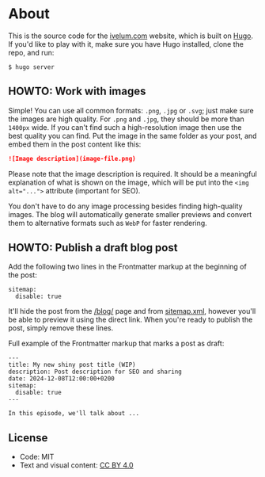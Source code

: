 # About

This is the source code for the [ivelum.com](https://ivelum.com) website, which
is built on [Hugo](https://gohugo.io). If you'd like to play with it, make sure
you have Hugo installed, clone the repo, and run:

```shell
$ hugo server
```

## HOWTO: Work with images

Simple! You can use all common formats: `.png`, `.jpg` or `.svg`; just make
sure the images are high quality. For `.png` and `.jpg`, they should be more
than `1400px` wide. If you can't find such a high-resolution image then use
the best quality you can find. Put the image in the same folder as your post,
and embed them in the post content like this:

```markdown
![Image description](image-file.png)
```
Please note that the image description is required. It should be a meaningful
explanation of what is shown on the image, which will be put into the
`<img alt="...">` attribute (important for SEO).

You don't have to do any image processing besides finding high-quality images.
The blog will automatically generate smaller previews and convert them to
alternative formats such as `WebP` for faster rendering.

## HOWTO: Publish a draft blog post

Add the following two lines in the Frontmatter markup at the beginning of the
post:

```
sitemap:
  disable: true
```

It'll hide the post from the [/blog/](https://ivelum.com/blog/) page and from
[sitemap.xml](https://ivelum.com/sitemap.xml), however you'll be able to preview it using the direct link. When
you're ready to publish the post, simply remove these lines.

Full example of the Frontmatter markup that marks a post as draft:

```
---
title: My new shiny post title (WIP)
description: Post description for SEO and sharing
date: 2024-12-08T12:00:00+0200
sitemap:
  disable: true
---

In this episode, we'll talk about ...
```

## License

- Code: MIT
- Text and visual content: [CC BY 4.0](https://creativecommons.org/licenses/by/4.0/)
